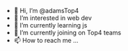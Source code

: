 - 👋 Hi, I’m @adamsTop4
- 👀 I’m interested in web dev
- 🌱 I’m currently learning js
- 💞️ I’m currently joining on Top4 teams
- 📫 How to reach me ...

<!---
adamsTop4/adamsTop4 is a ✨ special ✨ repository because its `README.md` (this file) appears on your GitHub profile.
You can click the Preview link to take a look at your changes.
--->

